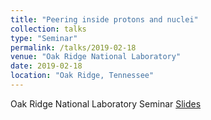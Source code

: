 ```yaml
---
title: "Peering inside protons and nuclei"
collection: talks
type: "Seminar"
permalink: /talks/2019-02-18
venue: "Oak Ridge National Laboratory"
date: 2019-02-18
location: "Oak Ridge, Tennessee"
---
```


Oak Ridge National Laboratory Seminar
[Slides](https://jdosbo.github.io/files/ORNL_ResearchSE_21819.pdf) 